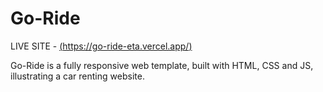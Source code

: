 # Go-Ride  
LIVE SITE - [(https://go-ride-eta.vercel.app/)](https://go-ride-eta.vercel.app/)  

Go-Ride is a fully responsive web template, built with HTML, CSS and JS, illustrating a car renting website.
